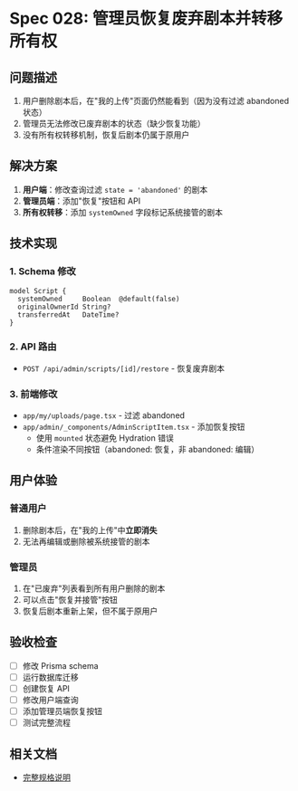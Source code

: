 # Spec 028: 管理员恢复废弃剧本并转移所有权

## 问题描述
1. 用户删除剧本后，在"我的上传"页面仍然能看到（因为没有过滤 abandoned 状态）
2. 管理员无法修改已废弃剧本的状态（缺少恢复功能）
3. 没有所有权转移机制，恢复后剧本仍属于原用户

## 解决方案
1. **用户端**：修改查询过滤 `state = 'abandoned'` 的剧本
2. **管理员端**：添加"恢复"按钮和 API
3. **所有权转移**：添加 `systemOwned` 字段标记系统接管的剧本

## 技术实现

### 1. Schema 修改
```prisma
model Script {
  systemOwned     Boolean  @default(false)
  originalOwnerId String?
  transferredAt   DateTime?
}
```

### 2. API 路由
- `POST /api/admin/scripts/[id]/restore` - 恢复废弃剧本

### 3. 前端修改
- `app/my/uploads/page.tsx` - 过滤 abandoned
- `app/admin/_components/AdminScriptItem.tsx` - 添加恢复按钮
  - 使用 `mounted` 状态避免 Hydration 错误
  - 条件渲染不同按钮（abandoned: 恢复，非 abandoned: 编辑）

## 用户体验

### 普通用户
1. 删除剧本后，在"我的上传"中**立即消失**
2. 无法再编辑或删除被系统接管的剧本

### 管理员
1. 在"已废弃"列表看到所有用户删除的剧本
2. 可以点击"恢复并接管"按钮
3. 恢复后剧本重新上架，但不属于原用户

## 验收检查
- [ ] 修改 Prisma schema
- [ ] 运行数据库迁移
- [ ] 创建恢复 API
- [ ] 修改用户端查询
- [ ] 添加管理员端恢复按钮
- [ ] 测试完整流程

## 相关文档
- [完整规格说明](./spec.md)


